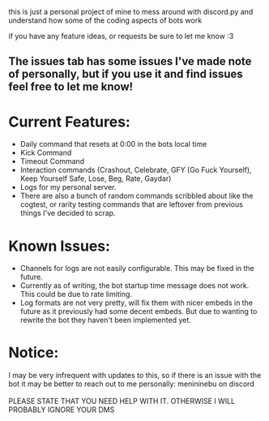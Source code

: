 this is just a personal project of mine to mess around with discord.py and understand how some of the coding aspects of bots work

if you have any feature ideas, or requests be sure to let me know :3

## The issues tab has some issues I've made note of personally, but if you use it and find issues feel free to let me know!

# Current Features:

- Daily command that resets at 0:00 in the bots local time
- Kick Command
- Timeout Command
- Interaction commands (Crashout, Celebrate, GFY (Go Fuck Yourself), Keep Yourself Safe, Lose, Beg, Rate, Gaydar) 
- Logs for my personal server.
- There are also a bunch of random commands scribbled about like the cogtest, or rarity testing commands that are leftover from previous things I've decided to scrap. 

# Known Issues:
- Channels for logs are not easily configurable. This may be fixed in the future. 
- Currently as of writing, the bot startup time message does not work. This could be due to rate limiting. 
- Log formats are not very pretty, will fix them with nicer embeds in the future as it previously had some decent embeds. But due to wanting to rewrite the bot they haven't been implemented yet.

# Notice: 
I may be very infrequent with updates to this, so if there is an issue with the bot it may be better to reach out to me personally: menininebu on discord 
<br> <br>PLEASE STATE THAT YOU NEED HELP WITH IT. OTHERWISE I WILL PROBABLY IGNORE YOUR DMS
